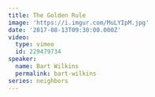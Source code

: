 ```yaml
---
title: The Golden Rule
image: 'https://i.imgur.com/MuLYIpM.jpg'
date: '2017-08-13T09:30:00.000Z'
video:
  type: vimeo
  id: 229479734
speaker:
  name: Bart Wilkins
  permalink: bart-wilkins
series: neighbors
---
```


